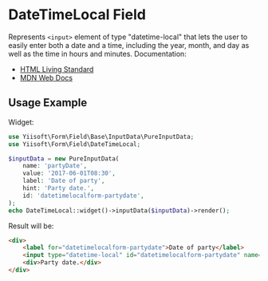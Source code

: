 # DateTimeLocal Field

Represents `<input>` element of type "datetime-local" that lets the user to easily enter both a date and a time, including
the year, month, and day as well as the time in hours and minutes. Documentation:

- [HTML Living Standard](https://html.spec.whatwg.org/multipage/input.html#local-date-and-time-state-(type=datetime-local))
- [MDN Web Docs](https://developer.mozilla.org/docs/Web/HTML/Element/input/datetime-local)

## Usage Example

Widget:

```php
use Yiisoft\Form\Field\Base\InputData\PureInputData;
use Yiisoft\Form\Field\DateTimeLocal;

$inputData = new PureInputData(
    name: 'partyDate',
    value: '2017-06-01T08:30',
    label: 'Date of party',
    hint: 'Party date.',
    id: 'datetimelocalform-partydate',
);
echo DateTimeLocal::widget()->inputData($inputData)->render();
```

Result will be:

```html
<div>
    <label for="datetimelocalform-partydate">Date of party</label>
    <input type="datetime-local" id="datetimelocalform-partydate" name="partyDate" value="2017-06-01T08:30">
    <div>Party date.</div>
</div>
```
